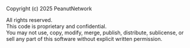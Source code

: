 Copyright (c) 2025 PeanutNetwork

All rights reserved.  
This code is proprietary and confidential.  
You may not use, copy, modify, merge, publish, distribute, sublicense, or sell any part of this software without explicit written permission.
